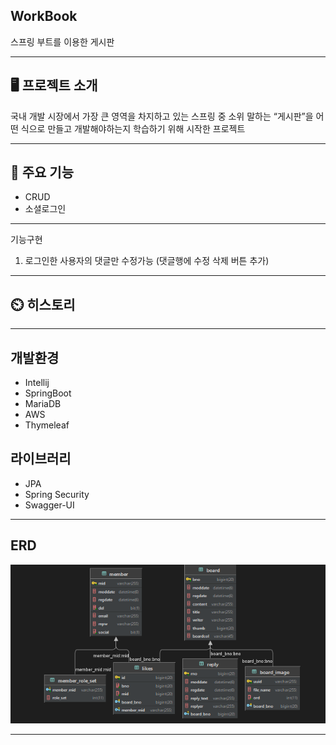 ## WorkBook

스프링 부트를 이용한 게시판 

---

## 🖥️ 프로젝트 소개

국내 개발 시장에서 가장 큰 영역을 차지하고 있는 스프링 중 소위 말하는 “게시판”을 어떤 식으로 만들고 개발해야하는지 학습하기 위해 시작한 프로젝트

---

## 📌 주요 기능

- CRUD
- 소셜로그인


---


기능구현
1. 로그인한 사용자의 댓글만 수정가능 (댓글행에 수정 삭제 버튼 추가)

---

## ⏲️ 히스토리

---

## 개발환경

- Intellij
- SpringBoot
- MariaDB
- AWS
- Thymeleaf

## 라이브러리

- JPA
- Spring Security
- Swagger-UI

---


## ERD

![img_1.png](img_1.png)

---
